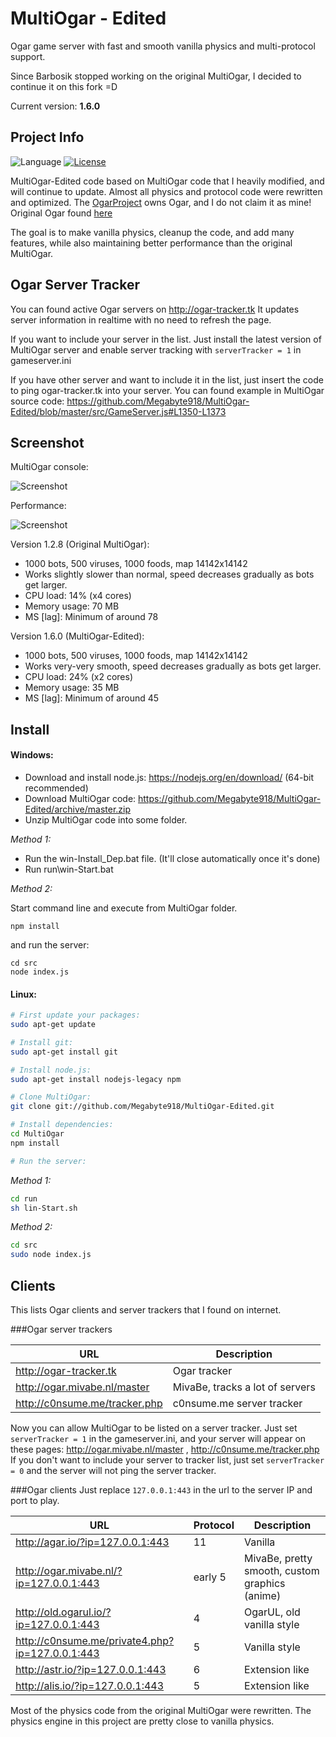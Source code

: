 # MultiOgar - Edited
Ogar game server with fast and smooth vanilla physics and multi-protocol support.

Since Barbosik stopped working on the original MultiOgar, I decided to continue it on this fork =D

Current version: **1.6.0**

## Project Info
![Language](https://img.shields.io/badge/language-node.js-yellow.svg)
[![License](https://img.shields.io/badge/license-APACHE2-blue.svg)](https://github.com/Barbosik/OgarMulti/blob/master/LICENSE.md)

MultiOgar-Edited code based on MultiOgar code that I heavily modified, and will continue to update. 
Almost all physics and protocol code were rewritten and optimized.
The [OgarProject](https://ogarproject.com) owns Ogar, and I do not claim it as mine! 
Original Ogar found [here](https://github.com/OgarProject/Ogar)

The goal is to make vanilla physics, cleanup the code, and add many features, while also maintaining better performance than the original MultiOgar.

## Ogar Server Tracker

You can found active Ogar servers on http://ogar-tracker.tk
It updates server information in realtime with no need to refresh the page.

If you want to include your server in the list. Just install the latest version of MultiOgar server and enable server tracking with `serverTracker = 1` in gameserver.ini

If you have other server and want to include it in the list, just insert the code to ping ogar-tracker.tk into your server.
You can found example in MultiOgar source code: https://github.com/Megabyte918/MultiOgar-Edited/blob/master/src/GameServer.js#L1350-L1373

## Screenshot

MultiOgar console:

![Screenshot](http://i.imgur.com/PtKj86E.png)

Performance:

![Screenshot](http://i.imgur.com/XsXjT0o.png)

Version 1.2.8 (Original MultiOgar): 
* 1000 bots, 500 viruses, 1000 foods, map 14142x14142
* Works slightly slower than normal, speed decreases gradually as bots get larger.
* CPU load: 14% (x4 cores)
* Memory usage: 70 MB
* MS [lag]: Minimum of around 78

Version 1.6.0 (MultiOgar-Edited):
* 1000 bots, 500 viruses, 1000 foods, map 14142x14142
* Works very-very smooth, speed decreases gradually as bots get larger.
* CPU load: 24% (x2 cores)
* Memory usage: 35 MB
* MS [lag]: Minimum of around 45

## Install

#### Windows:
* Download and install node.js: https://nodejs.org/en/download/ (64-bit recommended)
* Download MultiOgar code: https://github.com/Megabyte918/MultiOgar-Edited/archive/master.zip
* Unzip MultiOgar code into some folder.

*Method 1:*

* Run the win-Install_Dep.bat file. (It'll close automatically once it's done)
* Run run\win-Start.bat

*Method 2:*

Start command line and execute from MultiOgar folder.

```batch
npm install
```

and run the server:

```batch
cd src
node index.js
```

#### Linux:
```bash
# First update your packages:
sudo apt-get update

# Install git:
sudo apt-get install git

# Install node.js:
sudo apt-get install nodejs-legacy npm

# Clone MultiOgar:
git clone git://github.com/Megabyte918/MultiOgar-Edited.git

# Install dependencies:
cd MultiOgar
npm install

# Run the server:
```

*Method 1:*

```bash
cd run
sh lin-Start.sh
```

*Method 2:*

```bash
cd src
sudo node index.js
```

## Clients

This lists Ogar clients and server trackers that I found on internet.

###Ogar server trackers

URL | Description
--- | ---
http://ogar-tracker.tk | Ogar tracker
http://ogar.mivabe.nl/master | MivaBe, tracks a lot of servers
http://c0nsume.me/tracker.php | c0nsume.me server tracker

Now you can allow MultiOgar to be listed on a server tracker.
Just set `serverTracker = 1` in the gameserver.ini, and your server will appear
on these pages: http://ogar.mivabe.nl/master , http://c0nsume.me/tracker.php
If you don't want to include your server to tracker list, 
just set `serverTracker = 0` and the server will not ping the server tracker.

###Ogar clients
Just replace `127.0.0.1:443` in the url to the server IP and port to play.

URL | Protocol | Description
--- | --- | ---
http://agar.io/?ip=127.0.0.1:443 | 11 | Vanilla
http://ogar.mivabe.nl/?ip=127.0.0.1:443 | early 5 | MivaBe, pretty smooth, custom graphics (anime)
http://old.ogarul.io/?ip=127.0.0.1:443 | 4 | OgarUL, old vanilla style
http://c0nsume.me/private4.php?ip=127.0.0.1:443 | 5 | Vanilla style
http://astr.io/?ip=127.0.0.1:443 | 6 | Extension like
http://alis.io/?ip=127.0.0.1:443 | 5 | Extension like


Most of the physics code from the original MultiOgar were rewritten.
The physics engine in this project are pretty close to vanilla physics.
